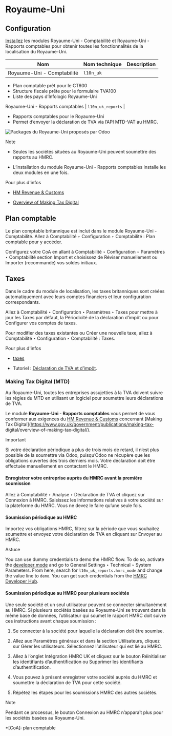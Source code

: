 # Royaume-Uni

## Configuration

[Installez](../../general/apps_modules.html#general-install) les modules
Royaume-Uni - Comptabilité et Royaume-Uni - Rapports comptables pour obtenir
toutes les fonctionnalités de la localisation du Royaume-Uni.

Nom | Nom technique | Description  
---|---|---  
Royaume-Uni - Comptabilité | `l10n_uk` | 

  * Plan comptable prêt pour le CT600
  * Structure fiscale prête pour le formulaire TVA100
  * Liste des pays d’Infologic Royaume-Uni

  
Royaume-Uni - Rapports comptables | `l10n_uk_reports` | 

  * Rapports comptables pour le Royaume-Uni
  * Permet d’envoyer la déclaration de TVA via l’API MTD-VAT au HMRC.

  
![Packages du Royaume-Uni proposés par Odoo](../../../_images/uk.png)

Note

  * Seules les sociétés situées au Royaume-Uni peuvent soumettre des rapports au HMRC.

  * L’installation du module Royaume-Uni - Rapports comptables installe les deux modules en une fois.

Pour plus d'infos

  * [HM Revenue & Customs](https://www.gov.uk/government/organisations/hm-revenue-customs/)

  * [Overview of Making Tax Digital](https://www.gov.uk/government/publications/making-tax-digital/overview-of-making-tax-digital/)

## Plan comptable

Le plan comptable britannique est inclut dans le module Royaume-Uni -
Comptabilité. Allez à Comptabilité ‣ Configuration ‣ Comptabilité : Plan
comptable pour y accéder.

Configurez votre CoA en allant à Comptabilité ‣ Configuration ‣ Paramètres ‣
Comptabilité section Import et choisissez de Réviser manuellement ou Importer
(recommandé) vos soldes initiaux.

## Taxes

Dans le cadre du module de localisation, les taxes britanniques sont créées
automatiquement avec leurs comptes financiers et leur configuration
correspondants.

Allez à Comptabilité ‣ Configuration ‣ Paramètres ‣ Taxes pour mettre à jour
les Taxes par défaut, la Périodicité de la déclaration d’impôt ou pour
Configurer vos comptes de taxes.

Pour modifier des taxes existantes ou Créer une nouvelle taxe, allez à
Comptabilité ‣ Configuration ‣ Comptabilité : Taxes.

Pour plus d'infos

  * [taxes](../accounting/taxes.html)

  * Tutoriel : [Déclaration de TVA et d’impôt](https://www.odoo.com/slides/slide/tax-report-and-return-1719?fullscreen=1).

### Making Tax Digital (MTD)

Au Royaume-Uni, toutes les entreprises assujetties à la TVA doivent suivre les
règles du MTD en utilisant un logiciel pour soumettre leurs déclarations de
TVA.

Le module **Royaume-Uni - Rapports comptables** vous permet de vous conformer
aux exigences du [HM Revenue &
Customs](https://www.gov.uk/government/organisations/hm-revenue-customs/)
concernant [Making Tax
Digital](https://www.gov.uk/government/publications/making-tax-
digital/overview-of-making-tax-digital/).

Important

Si votre déclaration périodique a plus de trois mois de retard, il n’est plus
possible de la soumettre via Odoo, puisqu’Odoo ne récupère que les obligations
ouvertes des trois derniers mois. Votre déclaration doit être effectuée
manuellement en contactant le HMRC.

#### Enregistrer votre entreprise auprès du HMRC avant la première soumission

Allez à Comptabilité ‣ Analyse ‣ Déclaration de TVA et cliquez sur Connexion à
HMRC. Saisissez les informations relatives à votre société sur la plateforme
du HMRC. Vous ne devez le faire qu’une seule fois.

#### Soumission périodique au HMRC

Importez vos obligations HMRC, filtrez sur la période que vous souhaitez
soumettre et envoyez votre déclaration de TVA en cliquant sur Envoyer au HMRC.

Astuce

You can use dummy credentials to demo the HMRC flow. To do so, activate the
[developer mode](../../general/developer_mode.html#developer-mode) and go to
General Settings ‣ Technical ‣ System Parameters. From here, search for
`l10n_uk_reports.hmrc_mode` and change the value line to `demo`. You can get
such credentials from the [HMRC Developer
Hub](https://developer.service.hmrc.gov.uk/api-test-user).

#### Soumission périodique au HMRC pour plusieurs sociétés

Une seule société et un seul utilisateur peuvent se connecter simultanément au
HMRC. Si plusieurs sociétés basées au Royaume-Uni se trouvent dans la même
base de données, l’utilisateur qui soumet le rapport HMRC doit suivre ces
instructions avant chaque soumission :

  1. Se connecter à la société pour laquelle la déclaration doit être soumise.

  2. Allez aux Paramètres généraux et dans la section Utilisateurs, cliquez sur Gérer les utilisateurs. Sélectionnez l’utilisateur qui est lié au HMRC.

  3. Allez à l’onglet Intégration HMRC UK et cliquez sur le bouton Réinitialiser les identifiants d’authentification ou Supprimer les identifiants d’authentification.

  4. Vous pouvez à présent enregistrer votre société auprès du HMRC et soumettre la déclaration de TVA pour cette société.

  5. Répétez les étapes pour les soumissions HMRC des autres sociétés.

Note

Pendant ce processus, le bouton Connexion au HMRC n’apparaît plus pour les
sociétés basées au Royaume-Uni.

  *[CoA]: plan comptable

